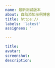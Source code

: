 ```yaml
---
name: 最新测试版本
about: 自助添加示例博客
title: https://
labels: 'latest'
assignees: ''

---
```

```yaml
title:
avatar:
screenshot:
description:
```
